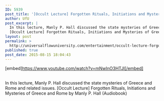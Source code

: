 ```yaml
---
ID: 5939
post_title: '[Occult Lecture] Forgotten Rituals, Initiations and Mysteries of Greece and Rome'
author: UfU
post_excerpt: |
  In this lecture, Manly P. Hall discussed the state mysteries of Greece and Rome and related issues.
  [Occult Lecture] Forgotten Rituals, Initiations and Mysteries of Greece and Rome by Manly P. Hall (Audiobook)
layout: post
permalink: >
  http://universalflowuniversity.com/entertainment/occult-lecture-forgotten-rituals-initiations-and-mysteries-of-greece-and-rome/
published: true
post_date: 2015-08-15 18:04:43
---
```

[embed]https://www.youtube.com/watch?v=mNwInO3HTJI[/embed]</br></br>
<p>In this lecture, Manly P. Hall discussed the state mysteries of Greece and Rome and related issues.
[Occult Lecture] Forgotten Rituals, Initiations and Mysteries of Greece and Rome by Manly P. Hall (Audiobook)</p>